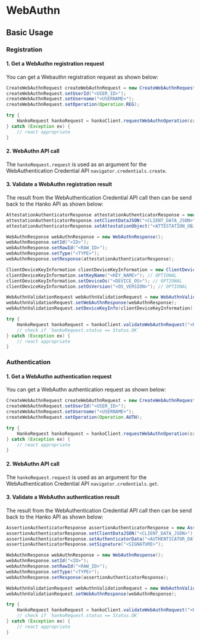 # WebAuthn

## Basic Usage

### Registration
 
#### 1. Get a WebAuthn registration request
You can get a Webauthn registration request as shown below:
```java
CreateWebAuthnRequest createWebAuthnRequest = new CreateWebAuthnRequest();
createWebAuthnRequest.setUserId("<USER_ID>");
createWebAuthnRequest.setUsername("<USERNAME>");
createWebAuthnRequest.setOperation(Operation.REG);

try {
    HankoRequest hankoRequest = hankoClient.requestWebAuthnOperation(createWebAuthnRequest);
} catch (Exception ex) {
    // react appropriate
}
```

#### 2. WebAuthn API call
The `hankoRequest.request` is used as an argument for the WebAuthentication Credential API `navigator.credentials.create`.

#### 3. Validate a WebAuthn registration result
The result from the WebAuthentication Credential API call then can be send back to the Hanko API as shown below:
```java
AttestationAuthenticatorResponse attestationAuthenticatorResponse = new AttestationAuthenticatorResponse();
attestationAuthenticatorResponse.setClientDataJSON("<CLIENT_DATA_JSON>");
attestationAuthenticatorResponse.setAttestationObject("<ATTESTATION_OBJECT>");

WebAuthnResponse webAuthnResponse = new WebAuthnResponse();
webAuthnResponse.setId("<ID>");
webAuthnResponse.setRawId("<RAW_ID>");
webAuthnResponse.setType("<TYPE>");
webAuthnResponse.setResponse(attestationAuthenticatorResponse);

ClientDeviceKeyInformation clientDeviceKeyInformation = new ClientDeviceKeyInformation();
clientDeviceKeyInformation.setKeyName("<KEY_NAME>"); // OPTIONAL
clientDeviceKeyInformation.setDeviceOs("<DEVICE_OS>"); // OPTIONAL
clientDeviceKeyInformation.setOsVersion("<OS_VERSION>"); // OPTIONAL

WebAuthnValidationRequest webAuthnValidationRequest = new WebAuthnValidationRequest();
webAuthnValidationRequest.setWebAuthnResponse(webAuthnResponse);
webAuthnValidationRequest.setDeviceKeyInfo(clientDeviceKeyInformation); // OPTIONAL

try {
    HankoRequest hankoRequest = hankoClient.validateWebAuthnRequest("<REQUEST_ID>", webAuthnValidationRequest);
    // check if `hankoRequest.status == Status.OK`
} catch (Exception ex) {
    // react appropriate
}
```

### Authentication

#### 1. Get a WebAuthn authentication request
You can get a WebAuthn authentication request as shown below:
```java
CreateWebAuthnRequest createWebAuthnRequest = new CreateWebAuthnRequest();
createWebAuthnRequest.setUserId("<USER_ID>");
createWebAuthnRequest.setUsername("<USERNAME>");
createWebAuthnRequest.setOperation(Operation.AUTH);

try {
    HankoRequest hankoRequest = hankoClient.requestWebAuthnOperation(createWebAuthnRequest);
} catch (Exception ex) {
    // react appropriate
}
```
#### 2. WebAuthn API call
The `hankoRequest.request` is used as an argument for the WebAuthentication Credential API `navigator.credentials.get`.

#### 3. Validate a WebAuthn authentication result
The result from the WebAuthentication Credential API call then can be send back to the Hanko API as shown below:
```java
AssertionAuthenticatorResponse assertionAuthenticatorResponse = new AssertionAuthenticatorResponse();
assertionAuthenticatorResponse.setClientDataJSON("<CLIENT_DATA_JSON>");
assertionAuthenticatorResponse.setAuthenticatorData("<AUTHENTICATOR_DATA>");
assertionAuthenticatorResponse.setSignature("<SIGNATURE>");

WebAuthnResponse webAuthnResponse = new WebAuthnResponse();
webAuthnResponse.setId("<ID>");
webAuthnResponse.setRawId("<RAW_ID>");
webAuthnResponse.setType("<TYPE>");
webAuthnResponse.setResponse(assertionAuthenticatorResponse);

WebAuthnValidationRequest webAuthnValidationRequest = new WebAuthnValidationRequest();
webAuthnValidationRequest.setWebAuthnResponse(webAuthnResponse);

try {
    HankoRequest hankoRequest = hankoClient.validateWebAuthnRequest("<REQUEST_ID>", webAuthnValidationRequest);
    // check if `hankoRequest.status == Status.OK`
} catch (Exception ex) {
    // react appropriate
}
```